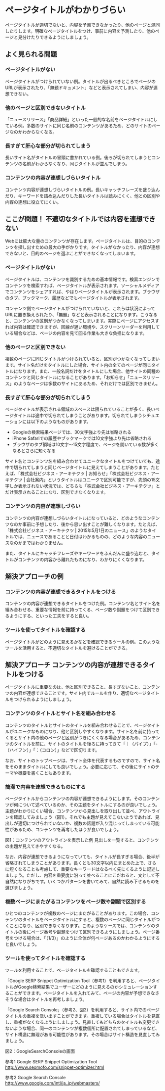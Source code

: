 # ページタイトルがわかりづらい
ページタイトルが適切でないと、内容を予測できなかったり、他のページと混同したりします。明確なページタイトルをつけ、事前に内容を予測したり、他のページと見分けたりできるようにしましょう。

## よく見られる問題

### ページタイトルがない
ページタイトルがつけられていない例。タイトルが出るべきところでページのURLが表示されたり、「無題ドキュメント」などと表示されてしまい、内容が連想できない。

### 他のページと区別できないタイトル
「ニュースリリース」「商品詳細」といった一般的な名前をページタイトルにしている例。多数のサイトに同じ名前のコンテンツがあるため、どのサイトのページなのかわからなくなる。

### 長すぎて肝心な部分が切られてしまう
長いサイト名がタイトルの冒頭に書かれている例。後ろが切られてしまうとコンテンツの名前がわからなくなり、同じタイトルが並んでしまう。

### コンテンツの内容が連想しづらいタイトル
コンテンツ内容が連想しづらいタイトルの例。長いキャッチフレーズを盛り込んだり、キーワードを詰め込んだりした長いタイトルは読みにくく、他との区別や内容の連想に役立てにくい。


## ここが問題！ 不適切なタイトルでは内容を連想できない
Webには膨大な量のコンテンツが存在します。ページタイトルは、目的のコンテンツを探し出すための最大の手がかりです。タイトルがなかったり、内容が連想できないと、目的のページを選ぶことができなくなってしまいます。


### ページタイトルがない
ページタイトルは、コンテンツを識別するための基本情報です。検索エンジンでコンテンツを検索すれば、ページタイトルが表示されます。ソーシャルメディアでコンテンツをシェアすれば、やはりページタイトルが表示されます。ブラウザのタブ、ブックマーク、履歴などでもページタイトルが表示されます。

コンテンツ側でページタイトルがつけられていないと、これらは状況によってURLに置き換えられたり、「無題」などと表示されることになります。こうなると、コンテンツの区別がつかなくなってしまいます。実際にページにアクセスすれば内容は確認できますが、回線が遅い環境や、スクリーンリーダーを利用している場合などは、ページの内容を見て回る作業も大きな負担になります。


### 他のページと区別できない
複数のページに同じタイトルがつけられていると、区別がつかなくなってしまいます。サイト名だけをタイトルにした場合、サイト内の全てのページが同じタイトルになります。また、一般名詞だけをタイトルにした場合、他サイトの同種のコンテンツと同じタイトルになることがあります。「お知らせ」「ニュースリリース」のようなページは多数のサイトにあるため、それだけでは区別できません。


### 長すぎて肝心な部分が切られてしまう
ページタイトルが表示される領域のスペースは限られていることが多く、長いページタイトルは途中で切られてしまうことがあります。切られてしまうシチュエーションには以下のようなものがあります。

* Googleの検索結果ページでは、30文字強より先は省略される
* iPhone Safariでの履歴やブックマークでは10文字強より先は省略される
* ブラウザのタブ領域は10文字～15文字程度で、ページを開いている数が多くなるとさらに短くなる

サイト名とコンテンツ名を組み合わせてユニークなタイトルをつけていても、途中で切られてしまうと同じページタイトルに見えてしまうことがあります。たとえば、「株式会社ビジネス・アーキテクツ | お知らせ」「株式会社ビジネス・アーキテクツ | 会社案内」というタイトルはユニークで区別可能ですが、先頭の15文字しか表示されない状況では、どちらも「株式会社ビジネス・アーキテクツ」とだけ表示されることになり、区別できなくなります。


### コンテンツの内容が連想しづらい
コンテンツの内容が連想しづらいタイトルになっていると、どのようなコンテンツなのか事前に予想したり、後から思い出すことが難しくなります。たとえば、「株式会社ビジネス・アーキテクツ | 2015年5月1日のニュース」のようなタイトルでは、ニュースであることと日付はわかるものの、どのような内容のニュースなのかまではわかりません。

また、タイトルにキャッチフレーズやキーワードをふんだんに盛り込むと、タイトルがコンテンツの内容から離れたものになり、わかりにくくなります。


## 解決アプローチの例

### コンテンツの内容が連想できるタイトルをつける
コンテンツの内容が連想できるタイトルをつけた例。コンテンツ名とサイト名を組み合わせる、重要な情報を前に持ってくる、ページ数や副題をつけて区別できるようにする、といった工夫をすると良い。

### ツールを使ってタイトルを確認する
ページタイトルがどのように見えるかなどを確認できるツールの例。このようなツールを活用すると、不適切なタイトルを避けることができる。


## 解決アプローチ コンテンツの内容が連想できるタイトルをつける
ページタイトルに重要なのは、他と区別できること、長すぎないこと、コンテンツの内容が連想できることです。サイト内でルールを作り、適切なページタイトルをつけられるようにしましょう。


### コンテンツのタイトルとサイト名を組み合わせる
コンテンツのタイトルとサイトのタイトルを組み合わせることで、ページタイトルがユニークなものになり、他と区別しやすくなります。サイト名を前に持ってくるとサイト内の他のページと区別がつきにくくなる場合があるため、コンテンツのタイトルを前に、サイトのタイトルを後ろに持ってきて「｜（パイプ）」「-（ハイフン）」「：（コロン）」などで区切ります。

なお、サイトのトップページは、サイト全体を代表するものですので、サイト名をそのままタイトルにしても良いでしょう。必要に応じて、その後にサイトのテーマや概要を書くこともあります。


### 簡潔で内容を連想できるものにする
ページタイトルからコンテンツの内容が連想できるようにします。そのコンテンツが何について述べているのか、その主題をタイトルにするのが良いでしょう。主題がわかりにくい場合、コンテンツから見出しを取り出して並べ、アウトラインを確認してみましょう（図1）。それでも主題が見えてこないようであれば、見出しが適切につけられていないか、複数の話題が入り混じってしまっている可能性があるため、コンテンツを再考したほうが良いでしょう。


図1：コンテンツのアウトラインを表示した例
見出しを一覧すると、コンテンツの主題が見えてきやすくなる。


なお、内容が連想できるようになっていても、タイトルが長すぎる場合、後半が省略されてしまうことがあります。長くとも30文字以内にまとめた上で、さらに短くなることも考慮して、重要なキーワードはなるべく先にくるように記述しましょう。ただし、内容を重要度に沿って並べることにこだわると、文として不自然になりがちです。いくつかパターンを書いてみて、自然に読み下せるものを選びましょう。


### 複数ページにまたがるコンテンツをページ数や副題で区別する
ひとつのコンテンツが複数のページにまたがることがあります。この場合、コンテンツのタイトルをページタイトルにすると、複数のページに同じタイトルがつくことになり、区別できなくなります。このようなケースでは、コンテンツのタイトルの後にページ番号や副題をつけて区別できるようにしましょう。ページ番号をつける場合は、「（1/3）」のように全体が何ページあるのかわかるようにすると良いでしょう。

### ツールを使ってタイトルを確認する
ツールを利用することで、ページタイトルを確認することもできます。

「Google SERP Snippet Optimization Tool（参考1）を利用すると、ページタイトルがGoogle検索結果でユーザーにどのように見えるのかシミュレーションすることができます。ページタイトルを入れてみて、ページの内容が予想できなさそうな場合はタイトルを再考しましょう。

「Google Search Console」（参考2、図2）を利用すると、サイト内でのページタイトルの重複を洗い出すことができます。重複している場合はタイトルを見直し、重複がなくなるようにしましょう。見直してもどちらのタイトルも変更できないような場合、同一のコンテンツが複数個所に配置されてしまっているなど、サイト構造に無理がある可能性があります。その場合はサイト構造を見直してみましょう。


図2：GoogleSearchConsoleの画面


参考1 Google SERP Snippet Optimization Tool
http://www.seomofo.com/snippet-optimizer.html

参考2 Google Search Console
http://www.google.com/intl/ja_jp/webmasters/
